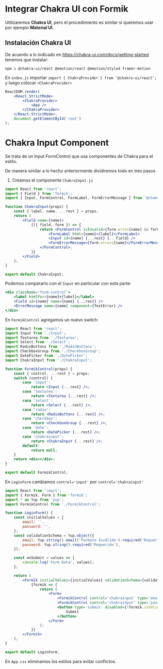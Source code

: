 # Integrar Chakra UI con Formik
Utilizaremos **Chakra UI**, pero el procedimiento es similar si queremos usar por ejemplo **Material UI**.

## Instalación Chakra UI
De acuerdo a lo indicado en https://chakra-ui.com/docs/getting-started tenemos que instalar:

 `npm i @chakra-ui/react @emotion/react @emotion/styled framer-motion`

En `index.js` importar `import { ChakraProvider } from '@chakra-ui/react';` y luego colocar `<ChakraProvider>`

```jsx
ReactDOM.render(
	<React.StrictMode>
		<ChakraProvider>
			<App />
		</ChakraProvider>
	</React.StrictMode>,
	document.getElementById('root')
);
```

# Chakra Input Component
Se trata de un Input FormControl que usa componentes de Chakra para el estilo.

De manera similar a lo hecho anteriormente dividiremos todo en tres pasos.

1. Creamos el componente `ChakraInput.js`

```jsx
import React from 'react';
import { Field } from 'formik';
import { Input, FormControl, FormLabel, FormErrorMessage } from '@chakra-ui/react';

function ChakraInput(props) {
	const { label, name, ...rest } = props;
	return (
		<Field name={name}>
			{({ field, form }) => {
                return <FormControl isInvalid={form.erros[name] && form.touched[name]}>
                    <FormLabel html={name}>{label}</FormLabel>
                    <Input id={name} {...rest} {...field} />
                    <FormErrorMessage>{form.errors[name}</FormErrorMessage>
                </FormControl>;
			}}
		</Field>
	);
}

export default ChakraInput;

```

Podemos compararlo con el `Input` en particular con esta parte:

```jsx
<div className='form-control'>
	<label htmlFor={name}>{label}</label>
	<Field id={name} name={name} {...rest} />
	<ErrorMessage name={name} component={TextError} />
</div>
```

En `FormikControl` agregamos un nuevo switch:
```jsx
import React from 'react';
import Input from './Input';
import Textarea from './Textarea';
import Select from './Select';
import RadioButtons from './RadioButtons';
import CheckboxGroup from './CheckboxGroup';
import DatePicker from './DatePicker';
import ChakraInput from './ChakraInput';

function FormikControl(props) {
	const { control, ...rest } = props;
	switch (control) {
		case 'input':
			return <Input {...rest} />;
		case 'textarea':
			return <Textarea {...rest} />;
		case 'select':
			return <Select {...rest} />;
		case 'radio':
			return <RadioButtons {...rest} />;
		case 'checkbox':
			return <CheckboxGroup {...rest} />;
		case 'date':
			return <DatePicker {...rest} />;
		case 'chakrainput':
			return <ChakraInput {...rest} />;
		default:
			return null;
	}
	return <div></div>;
}

export default FormikControl;

```

En `LoginForm` cambiamos `control='input'` por `control='chakrainput'` 

```jsx
import React from 'react';
import { Formik, Form } from 'formik';
import * as Yup from 'yup';
import FormikControl from './FormikControl';

function LoginForm() {
	const initialValues = {
		email: '',
		password: '',
	};
	const validationSchema = Yup.object({
		email: Yup.string().email('Formato Inválido').required('Requerido'),
		password: Yup.string().required('Requerido'),
	});

	const onSubmit = values => {
		console.log('Form Data', values);
	};

	return (
		<Formik initialValues={initialValues} validationSchema={validationSchema} onSubmit={onSubmit}>
			{formik => {
				return (
					<Form>
						<FormikControl control='chakrainput' type='email' label='Email' name='email' />
						<FormikControl control='chakrainput' type='password' label='Contraseña' name='password' />
						<button type='submit' disabled={!formik.isValid}>
							Submit
						</button>
					</Form>
				);
			}}
		</Formik>
	);
}

export default LoginForm;

```

En `App.css` eliminamos los estilos para evitar conflictos.

